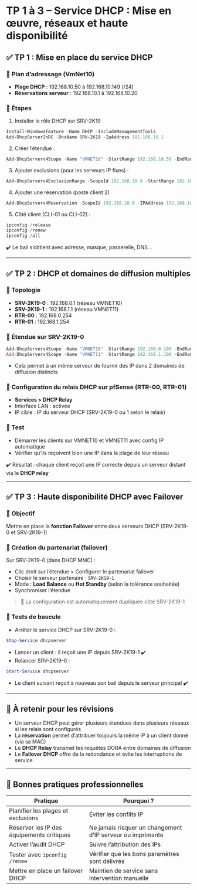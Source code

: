 # TP 1 à 3 – Service DHCP : Mise en œuvre, réseaux et haute disponibilité

## ✅ TP 1 : Mise en place du service DHCP

### 🔹 Plan d’adressage (VmNet10)

- **Plage DHCP** : 192.168.10.50 à 192.168.10.149 (/24)
- **Réservations serveur** : 192.168.10.1 à 192.168.10.20

### 🔹 Étapes

1. Installer le rôle DHCP sur SRV-2K19

```powershell
Install-WindowsFeature -Name DHCP -IncludeManagementTools
Add-DhcpServerInDC -DnsName SRV-2K19 -IpAddress 192.168.10.1
```

2. Créer l’étendue :

```powershell
Add-DhcpServerv4Scope -Name "VMNET10" -StartRange 192.168.10.50 -EndRange 192.168.10.149 -SubnetMask 255.255.255.0
```

3. Ajouter exclusions (pour les serveurs IP fixes) :

```powershell
Add-DhcpServerv4ExclusionRange -ScopeId 192.168.10.0 -StartRange 192.168.10.1 -EndRange 192.168.10.20
```

4. Ajouter une réservation (poste client 2)

```powershell
Add-DhcpServerv4Reservation -ScopeId 192.168.10.0 -IPAddress 192.168.10.50 -ClientId "MAC-ADRESSE" -Description "CLI-02"
```

5. Côté client (CLI-01 ou CLI-02) :

```powershell
ipconfig /release
ipconfig /renew
ipconfig /all
```

✔️ Le bail s’obtient avec adresse, masque, passerelle, DNS…

---

## ✅ TP 2 : DHCP et domaines de diffusion multiples

### 🔹 Topologie

- **SRV-2K19-0** : 192.168.0.1 (réseau VMNET10)
- **SRV-2K19-1** : 192.168.1.1 (réseau VMNET11)
- **RTR-00** : 192.168.0.254
- **RTR-01** : 192.168.1.254

### 🔹 Étendue sur SRV-2K19-0

```powershell
Add-DhcpServerv4Scope -Name "VMNET10" -StartRange 192.168.0.100 -EndRange 192.168.0.200 -SubnetMask 255.255.255.0
Add-DhcpServerv4Scope -Name "VMNET11" -StartRange 192.168.1.100 -EndRange 192.168.1.200 -SubnetMask 255.255.255.0
```

- Cela permet à un même serveur de fournir des IP dans 2 domaines de diffusion distincts

### 🔹 Configuration du relais DHCP sur pfSense (RTR-00, RTR-01)

- **Services > DHCP Relay**
- Interface LAN : activée
- IP cible : IP du serveur DHCP (SRV-2K19-0 ou 1 selon le relais)

### 🔹 Test

- Démarrer les clients sur VMNET10 et VMNET11 avec config IP automatique
- Vérifier qu’ils reçoivent bien une IP dans la plage de leur réseau

✔️ Résultat : chaque client reçoit une IP correcte depuis un serveur distant via le **DHCP relay**

---

## ✅ TP 3 : Haute disponibilité DHCP avec Failover

### 🔹 Objectif

Mettre en place la **fonction Failover** entre deux serveurs DHCP (SRV-2K19-0 et SRV-2K19-1)

### 🔹 Création du partenariat (failover)

Sur SRV-2K19-0 (dans DHCP MMC) :

- Clic droit sur l’étendue > Configurer le partenariat failover
- Choisir le serveur partenaire : `SRV-2K19-1`
- Mode : **Load Balance** ou **Hot Standby** (selon la tolérance souhaitée)
- Synchroniser l’étendue

> 🔁 La configuration est automatiquement dupliquée côté SRV-2K19-1

### 🔹 Tests de bascule

- Arrêter le service DHCP sur SRV-2K19-0 :

```powershell
Stop-Service dhcpserver
```

- Lancer un client : il reçoit une IP depuis SRV-2K19-1 ✔️
- Relancer SRV-2K19-0 :

```powershell
Start-Service dhcpserver
```

- Le client suivant reçoit à nouveau son bail depuis le serveur principal ✔️

---

## 🧠 À retenir pour les révisions

- Un serveur DHCP peut gérer plusieurs étendues dans plusieurs réseaux si les relais sont configurés
- La **réservation** permet d’attribuer toujours la même IP à un client donné (via sa MAC)
- Le **DHCP Relay** transmet les requêtes DORA entre domaines de diffusion
- Le **Failover DHCP** offre de la redondance et évite les interruptions de service

---

## 📌 Bonnes pratiques professionnelles

|Pratique|Pourquoi ?|
|---|---|
|Planifier les plages et exclusions|Éviter les conflits IP|
|Réserver les IP des équipements critiques|Ne jamais risquer un changement d’IP serveur ou imprimante|
|Activer l’audit DHCP|Suivre l’attribution des IPs|
|Tester avec `ipconfig /renew`|Vérifier que les bons paramètres sont délivrés|
|Mettre en place un failover DHCP|Maintien de service sans intervention manuelle|
